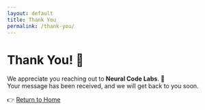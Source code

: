 ```yaml
---
layout: default
title: Thank You
permalink: /thank-you/
---
```


# Thank You! 🎉

We appreciate you reaching out to **Neural Code Labs**. 🚀  
Your message has been received, and we will get back to you soon.

👉 [Return to Home](https://neuralcodelabs.com/)
